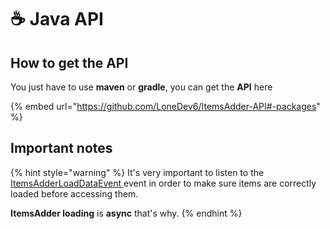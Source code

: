 # ☕ Java API

## How to get the API

You just have to use **maven** or **gradle**, you can get the **API** here

{% embed url="https://github.com/LoneDev6/ItemsAdder-API#-packages" %}

## Important notes

{% hint style="warning" %}
It's very important to listen to the [ItemsAdderLoadDataEvent ](events.md#itemsadderloaddataevent)event in order to make sure items are correctly loaded before accessing them.

**ItemsAdder loading** is **async** that's why.
{% endhint %}
